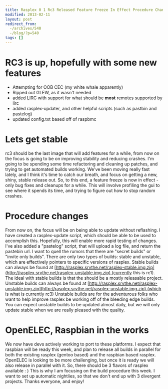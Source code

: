 ```yaml
---
title: Rasplex 0 1 Rc3 Released Feature Freeze In Effect Procedure Changes
modified: 2013-02-11
layout: post
redirect_from:
  -/archives/540
  -/blog/?p=540
tags: []
---
```



RC3 is up, hopefully with some new features
===========================================

-   Attempting for OOB CEC (my white whale apparently)
-   Ripped out GLEW, as it wasn't needed
-   added LIRC with support for what should be **most** remotes supported by lirc
-   added rasplex-updater, and other helpful scripts (such as pastbin and pastelog)
-   updated config.txt based off of raspbmc

Lets get stable
===============

rc3 should be the last image that will add features for a while, from now on the focus is going to be on improving stability and reducing crashes. I'm going to be spending some time refactoring and cleaning up patches, and trying to get automated builds working. We've been moving really fast lately, and I think it's time to catch our breath, and focus on getting a new, shiny, stable release out. So, to this end, a feature freeze is now in effect - only bug fixes and cleanups for a while. This will involve profiling the gui to see where it spends its time, and trying to figure out how to stop random crashes.

Procedure changes
=================

From now on, the focus will be on being able to update without reflashing. I have created a rasplex-update script, which should be able to be used to accomplish this. Hopefully, this will enable more rapid testing of changes. I've also added a "pastelog" script, that will upload a log file, and return the pastebin url. I want to quell the rumors that there are "secret builds" or "invite only builds". There are only two types of builds: stable and unstable, which are effectively pointers to specific versions of rasplex. Stable builds can always be found at [http://rasplex.srvthe.net/rasplex-stable.img.zip](http://rasplex.srvthe.net/rasplex-unstable.img.zip) (currently this is rc1). The ideal with stable builds is that the should be a mostly releasable project. Unstable builds can always be found at [http://rasplex.srvthe.net/rasplex-unstable.img.zip](http://rasplex.srvthe.net/rasplex-unstable.img.zip) (which is what is currently rc3) Unstable builds are for the adventurous folks who want to help improve rasplex be working off of the bleeding edge builds. You can expect unstable builds to be updated almost daily, but we will only update stable when we are really pleased with the quality.  

OpenELEC, Raspbian in the works
===============================

We now have devs actively working to port to these platforms. I expect that raspbian will be ready this week, and plan to release all builds in parallel for both the existing rasplex (gentoo based) and the raspbian based rasplex. OpenELEC is looking to be more challenging, but once it is ready we will also release in parallel with it. So, there should be 3 flavors of rasplex available : ) This is why I am focusing on the build procedure this week. I want to set up automatic nightlies, so that we don't end up with 3 divergent projects. Thanks everyone, and enjoy!
